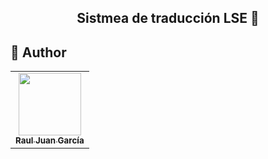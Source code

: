 <h2 align="center"> Sistmea de traducción LSE  📢</h2>

## 👥 Author
<table>
<tr>
    <td align="center"><a href="https://github.com/Sanctuaryx"><img src="https://avatars.githubusercontent.com/u/80971057?v=4" width="100px;" alt=""/><br /><sub><b>Raul Juan García</b></sub></a></td>
</tr>

